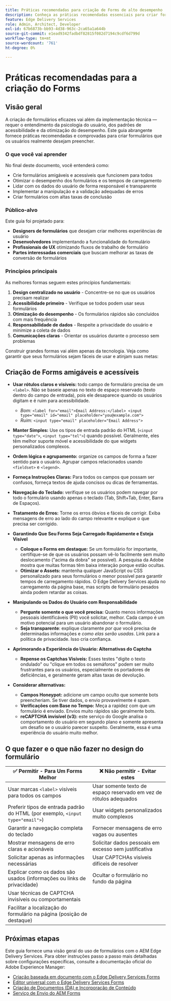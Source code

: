 ```yaml
---
title: Práticas recomendadas para criação de Forms de alto desempenho
description: Conheça as práticas recomendadas essenciais para criar formulários amigáveis, acessíveis e de alto desempenho usando o AEM Forms. Melhore a qualidade dos dados, a experiência do usuário e as taxas de sucesso de envio.
feature: Edge Delivery Services
role: Admin, Architect, Developer
exl-id: 67b6873b-bb93-4d38-963c-2ca65a1a644b
source-git-commit: e1ead9342fadbdf82815f082d7194c9cdf6d799d
workflow-type: tm+mt
source-wordcount: '761'
ht-degree: 0%

---
```


# Práticas recomendadas para a criação do Forms

## Visão geral

A criação de formulários eficazes vai além da implementação técnica — requer o entendimento da psicologia do usuário, dos padrões de acessibilidade e da otimização do desempenho. Este guia abrangente fornece práticas recomendadas e comprovadas para criar formulários que os usuários realmente desejam preencher.

### O que você vai aprender

No final deste documento, você entenderá como:

* Crie formulários amigáveis e acessíveis que funcionem para todos
* Otimizar o desempenho dos formulários e os tempos de carregamento
* Lidar com os dados do usuário de forma responsável e transparente
* Implementar a manipulação e a validação adequadas de erros
* Criar formulários com altas taxas de conclusão

### Público-alvo

Este guia foi projetado para:

* **Designers de formulários** que desejam criar melhores experiências de usuário
* **Desenvolvedores** implementando a funcionalidade do formulário
* **Profissionais de UX** otimizando fluxos de trabalho de formulário
* **Partes interessadas comerciais** que buscam melhorar as taxas de conversão de formulários

### Princípios principais

As melhores formas seguem estes princípios fundamentais:

1. **Design centralizado no usuário** - Concentre-se no que os usuários precisam realizar
2. **Acessibilidade primeiro** - Verifique se todos podem usar seus formulários
3. **Otimização do desempenho** - Os formulários rápidos são concluídos com mais frequência
4. **Responsabilidade de dados** - Respeite a privacidade do usuário e minimize a coleta de dados
5. **Comunicações claras** - Orientar os usuários durante o processo sem problemas

Construir grandes formas vai além apenas da tecnologia. Veja como garantir que seus formulários sejam fáceis de usar e atinjam suas metas:

## Criação de Forms amigáveis e acessíveis

* **Usar rótulos claros e visíveis:** todo campo de formulário precisa de um `<label>`. Não se baseie apenas no texto de espaço reservado (texto dentro do campo de entrada), pois ele desaparece quando os usuários digitam e é ruim para acessibilidade.
   * *Bom:* `<label for="email">Email Address:</label> <input type="email" id="email" placeholder="you@example.com">`
   * *Ruim:* `<input type="email" placeholder="Email Address">`
* **Manter Simples:** Use os tipos de entrada padrão do HTML (`<input type="date">`, `<input type="tel">`) quando possível. Geralmente, eles têm melhor suporte móvel e acessibilidade do que widgets personalizados complexos.
* **Ordem lógica e agrupamento:** organize os campos de forma a fazer sentido para o usuário. Agrupar campos relacionados usando `<fieldset>` e `<legend>`.
* **Forneça Instruções Claras:** Para todos os campos que possam ser confusos, forneça textos de ajuda concisos ou dicas de ferramentas.
* **Navegação do Teclado:** verifique se os usuários podem navegar por todo o formulário usando apenas o teclado (Tab, Shift+Tab, Enter, Barra de Espaços).
* **Tratamento de Erros:** Torne os erros óbvios e fáceis de corrigir. Exiba mensagens de erro ao lado do campo relevante e explique o que precisa ser corrigido.

* **Garantindo Que Seu Forms Seja Carregado Rapidamente e Esteja Visível**

   * **Coloque o Forms em destaque:** Se um formulário for importante, certifique-se de que os usuários possam vê-lo facilmente sem muito deslocamento (&quot;acima da dobra&quot; se possível). A pesquisa da Adobe mostra que muitas formas têm baixa interação porque estão ocultas.
   * **Otimizar o Assets:** mantenha qualquer JavaScript ou CSS personalizado para seus formulários o menor possível para garantir tempos de carregamento rápidos. O Edge Delivery Services ajuda no carregamento da página base, mas scripts de formulário pesados ainda podem retardar as coisas.

* **Manipulando os Dados do Usuário com Responsabilidade**
   * **Pergunte somente o que você precisa:** Quanto menos informações pessoais identificáveis (PII) você solicitar, melhor. Cada campo é um motivo potencial para um usuário abandonar o formulário.
   * **Seja transparente**: explique claramente *por que* você precisa de determinadas informações e *como elas serão usadas*. Link para a política de privacidade. Isso cria confiança.

* **Aprimorando a Experiência do Usuário: Alternativas do Captcha**

   * **Repense os Captchas Visíveis:** Esses testes &quot;digite o texto ondulado&quot; ou &quot;clique em todos os semáforos&quot; podem ser muito frustrantes para os usuários, especialmente os portadores de deficiências, e geralmente geram altas taxas de devolução.

* **Considerar alternativas:**
   * **Campos Honeypot:** adicione um campo oculto que somente bots preencheriam. Se tiver dados, o envio provavelmente é spam.
   * **Verificações com Base no Tempo:** Meça a rapidez com que um formulário é enviado. Envios muito rápidos são geralmente bots.
   * **reCAPTCHA invisível (v3):** este serviço do Google analisa o comportamento do usuário em segundo plano e somente apresenta um desafio se o usuário parecer suspeito. Geralmente, essa é uma experiência do usuário muito melhor.

## O que fazer e o que não fazer no design do formulário

| ✅ Permitir - Para Um Forms Melhor | ❌ Não permitir - Evitar estes |
|----------------------------------------------------------------------|------------------------------------------------------------------|
| Usar marcas `<label>` visíveis para todos os campos | Usar somente texto de espaço reservado em vez de rótulos adequados |
| Preferir tipos de entrada padrão do HTML (por exemplo, `<input type="email">`) | Usar widgets personalizados muito complexos |
| Garantir a navegação completa do teclado | Fornecer mensagens de erro vagas ou ausentes |
| Mostrar mensagens de erro claras e acionáveis | Solicitar dados pessoais em excesso sem justificativa |
| Solicitar apenas as informações necessárias | Usar CAPTCHAs visíveis difíceis de resolver |
| Explicar como os dados são usados (informações ou links de privacidade) | Ocultar o formulário no fundo da página |
| Usar técnicas de CAPTCHA invisíveis ou comportamentais |                                                                  |
| Facilitar a localização do formulário na página (posição de destaque) |                                                                  |


## Próximas etapas

Este guia fornece uma visão geral do uso de formulários com o AEM Edge Delivery Services. Para obter instruções passo a passo mais detalhadas sobre configurações específicas, consulte a documentação oficial do Adobe Experience Manager:

* [Criação baseada em documento com o Edge Delivery Services Forms](/help/edge/docs/forms/tutorial.md)
* [Editor universal com o Edge Delivery Services Forms](/help/edge/docs/forms/universal-editor/overview-universal-editor-for-edge-delivery-services-for-forms.md)
* [Criação de Documentos (DA) e Incorporação de Conteúdo](https://www.aem.live/developer/da-tutorial)
* [Serviço de Envio do AEM Forms](/help/edge/docs/forms/configure-submission-action-for-eds-forms.md)
